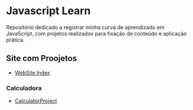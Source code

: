 # Javascript Learn

Repositório dedicado a registrar minha curva de aprendizado em JavaScript, com projetos realizados para fixação de conteúdo e aplicação prática.

## Site com Proojetos 
 - [WebSite Index](https://ramos902.github.io/Javascript-Learn/)


### Calculadora
 - [CalculatorProject](./Calculator/index.html)

